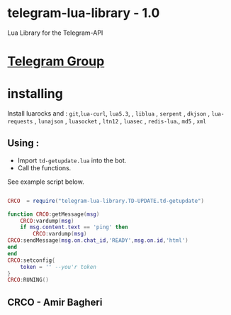 # telegram-lua-library - 1.0
 Lua Library for the Telegram-API 

# [Telegram Group](https://t.me/crco_bugs)

# installing

Install luarocks and : `git`,`lua-curl`, `lua5.3`, , `liblua` , `serpent` , `dkjson` , `lua-requests` , `lunajson` , `luasocket` , `ltn12` , `luasec` ,  `redis-lua`., `md5` , `xml`


## Using : 
- Import `td-getupdate.lua` into the bot.
- Call the functions.

See example script below.


```lua

CRCO  = require("telegram-lua-library.TD-UPDATE.td-getupdate")
            
function CRCO:getMessage(msg)
    CRCO:vardump(msg)
    if msg.content.text == 'ping' then
        CRCO:vardump(msg)
CRCO:sendMessage(msg.on.chat_id,'READY',msg.on.id,'html')
end
end
CRCO:setconfig{
    token = '' --you'r token
}    
CRCO:RUNING()


```





## CRCO - Amir Bagheri
